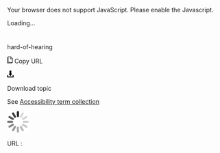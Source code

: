 Your browser does not support JavaScript. Please enable the Javascript.

Loading...

# 

hard-of-hearing

![Copy URL](hard-of-hearing_files/Copy.png)
Copy URL

![Download](hard-of-hearing_files/Download.png)

Download topic

See [Accessibility term collection](https://worldready.cloudapp.net/Styleguide/Read?id=2700&topicid=26596)

![In progress](hard-of-hearing_files/activity-large.gif)

URL :
